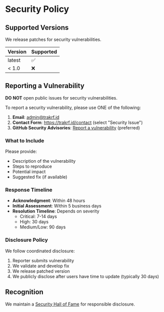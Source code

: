 # Security Policy

## Supported Versions

We release patches for security vulnerabilities.

| Version | Supported          |
| ------- | ------------------ |
| latest  | :white_check_mark: |
| < 1.0   | :x:                |

## Reporting a Vulnerability

**DO NOT** open public issues for security vulnerabilities.

To report a security vulnerability, please use ONE of the following:

1. **Email**: admin@trakrf.id
2. **Contact Form**: https://trakrf.id/contact (select "Security Issue")
3. **GitHub Security Advisories**: [Report a vulnerability](https://github.com/trakrf/www/security/advisories/new) (preferred)

### What to Include

Please provide:

- Description of the vulnerability
- Steps to reproduce
- Potential impact
- Suggested fix (if available)

### Response Timeline

- **Acknowledgment**: Within 48 hours
- **Initial Assessment**: Within 5 business days
- **Resolution Timeline**: Depends on severity
  - Critical: 7-14 days
  - High: 30 days
  - Medium/Low: 90 days

### Disclosure Policy

We follow coordinated disclosure:

1. Reporter submits vulnerability
2. We validate and develop fix
3. We release patched version
4. We publicly disclose after users have time to update (typically 30 days)

## Recognition

We maintain a [Security Hall of Fame](https://trakrf.id/security/thanks) for responsible disclosure.
